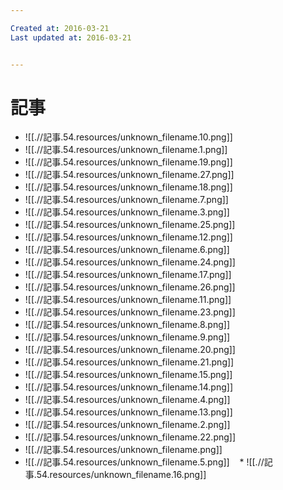 ```yaml
---

Created at: 2016-03-21
Last updated at: 2016-03-21


---
```


# 記事


* ![[.//記事.54.resources/unknown_filename.10.png]]
* ![[.//記事.54.resources/unknown_filename.1.png]]
* ![[.//記事.54.resources/unknown_filename.19.png]]
* ![[.//記事.54.resources/unknown_filename.27.png]]
* ![[.//記事.54.resources/unknown_filename.18.png]]
* ![[.//記事.54.resources/unknown_filename.7.png]]
* ![[.//記事.54.resources/unknown_filename.3.png]]
* ![[.//記事.54.resources/unknown_filename.25.png]]
* ![[.//記事.54.resources/unknown_filename.12.png]]
* ![[.//記事.54.resources/unknown_filename.6.png]]
* ![[.//記事.54.resources/unknown_filename.24.png]]
* ![[.//記事.54.resources/unknown_filename.17.png]]
* ![[.//記事.54.resources/unknown_filename.26.png]]
* ![[.//記事.54.resources/unknown_filename.11.png]]
* ![[.//記事.54.resources/unknown_filename.23.png]]
* ![[.//記事.54.resources/unknown_filename.8.png]]
* ![[.//記事.54.resources/unknown_filename.9.png]]
* ![[.//記事.54.resources/unknown_filename.20.png]]
* ![[.//記事.54.resources/unknown_filename.21.png]]
* ![[.//記事.54.resources/unknown_filename.15.png]]
* ![[.//記事.54.resources/unknown_filename.14.png]]
* ![[.//記事.54.resources/unknown_filename.4.png]]
* ![[.//記事.54.resources/unknown_filename.13.png]]
* ![[.//記事.54.resources/unknown_filename.2.png]]
* ![[.//記事.54.resources/unknown_filename.22.png]]
* ![[.//記事.54.resources/unknown_filename.png]]
* ![[.//記事.54.resources/unknown_filename.5.png]]
   * ![[.//記事.54.resources/unknown_filename.16.png]]

